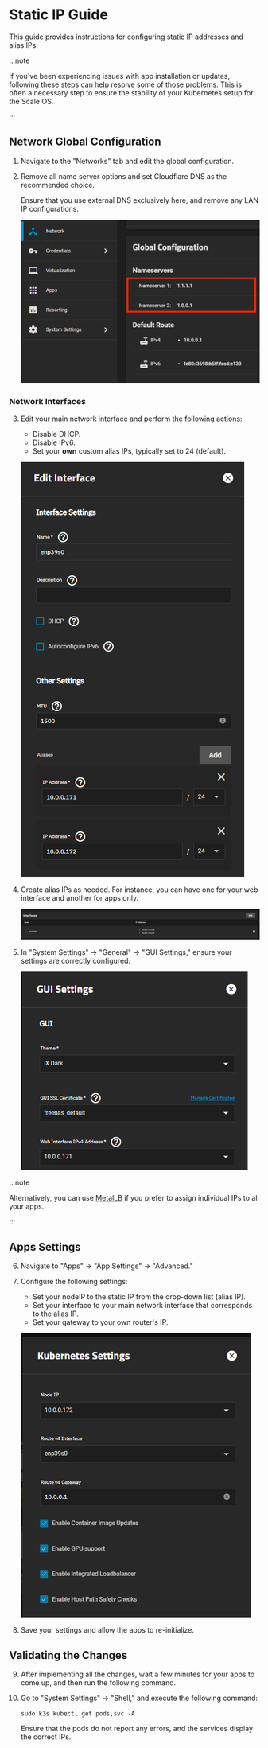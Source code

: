 # Static IP Guide

This guide provides instructions for configuring static IP addresses and alias IPs.

:::note

If you've been experiencing issues with app installation or updates, following these steps can help resolve some of those problems. This is often a necessary step to ensure the stability of your Kubernetes setup for the Scale OS.

:::

## Network Global Configuration

1. Navigate to the "Networks" tab and edit the global configuration.

2. Remove all name server options and set Cloudflare DNS as the recommended choice.

   Ensure that you use external DNS exclusively here, and remove any LAN IP configurations.

   ![Global Config with Cloudflare DNS](../scale-nameservers/img/scale-network-global-config-cf.png)

### Network Interfaces

3. Edit your main network interface and perform the following actions:
   
   - Disable DHCP.
   - Disable IPv6.
   - Set your **own** custom alias IPs, typically set to 24 (default).

   ![Edit Network Interface](./img/scale-network-interface-edit.png)

4. Create alias IPs as needed. For instance, you can have one for your web interface and another for apps only.

   ![Network Interface Settings](./img/scale-network-interface.png)

5. In "System Settings" -> "General" -> "GUI Settings," ensure your settings are correctly configured.

   ![System General GUI Settings](./img/system-general-gui-settings.png)

:::note

Alternatively, you can use [MetalLB](https://truecharts.org/charts/enterprise/metallb-config/setup-guide) if you prefer to assign individual IPs to all your apps.

:::

## Apps Settings

6. Navigate to "Apps" -> "App Settings" -> "Advanced."

7. Configure the following settings:
   
   - Set your nodeIP to the static IP from the drop-down list (alias IP).
   - Set your interface to your main network interface that corresponds to the alias IP.
   - Set your gateway to your own router's IP.

   ![Apps Advanced Settings](./img/apps-settings-advanced.png)

8. Save your settings and allow the apps to re-initialize.

## Validating the Changes

9. After implementing all the changes, wait a few minutes for your apps to come up, and then run the following command.

10. Go to "System Settings" -> "Shell," and execute the following command:

    ```shell
    sudo k3s kubectl get pods,svc -A
    ```

    Ensure that the pods do not report any errors, and the services display the correct IPs.
